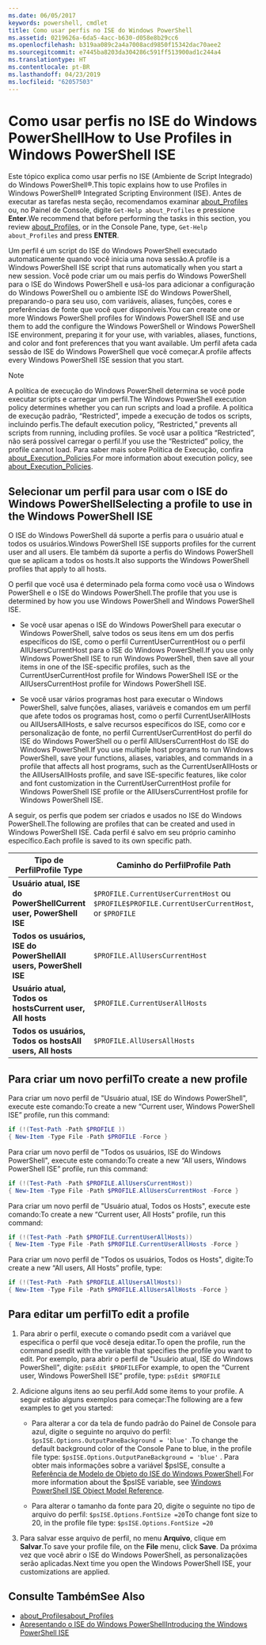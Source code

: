 ```yaml
---
ms.date: 06/05/2017
keywords: powershell, cmdlet
title: Como usar perfis no ISE do Windows PowerShell
ms.assetid: 0219626a-6da5-4acc-b630-d058e8b29cc6
ms.openlocfilehash: b319aa089c2a4a7008acd9850f15342dac70aee2
ms.sourcegitcommit: e7445ba8203da304286c591ff513900ad1c244a4
ms.translationtype: HT
ms.contentlocale: pt-BR
ms.lasthandoff: 04/23/2019
ms.locfileid: "62057503"
---
```

# <a name="how-to-use-profiles-in-windows-powershell-ise"></a><span data-ttu-id="c2682-103">Como usar perfis no ISE do Windows PowerShell</span><span class="sxs-lookup"><span data-stu-id="c2682-103">How to Use Profiles in Windows PowerShell ISE</span></span>

<span data-ttu-id="c2682-104">Este tópico explica como usar perfis no ISE (Ambiente de Script Integrado) do Windows PowerShell®.</span><span class="sxs-lookup"><span data-stu-id="c2682-104">This topic explains how to use Profiles in Windows PowerShell® Integrated Scripting Environment (ISE).</span></span> <span data-ttu-id="c2682-105">Antes de executar as tarefas nesta seção, recomendamos examinar [about_Profiles](/powershell/module/microsoft.powershell.core/about/about_profiles) ou, no Painel de Console, digite `Get-Help about_Profiles` e pressione **Enter**.</span><span class="sxs-lookup"><span data-stu-id="c2682-105">We recommend that before performing the tasks in this section, you review [about_Profiles](/powershell/module/microsoft.powershell.core/about/about_profiles), or in the Console Pane, type, `Get-Help about_Profiles` and press **ENTER**.</span></span>

<span data-ttu-id="c2682-106">Um perfil é um script do ISE do Windows PowerShell executado automaticamente quando você inicia uma nova sessão.</span><span class="sxs-lookup"><span data-stu-id="c2682-106">A profile is a Windows PowerShell ISE script that runs automatically when you start a new session.</span></span>  <span data-ttu-id="c2682-107">Você pode criar um ou mais perfis do Windows PowerShell para o ISE do Windows PowerShell e usá-los para adicionar a configuração do Windows PowerShell ou o ambiente ISE do Windows PowerShell, preparando-o para seu uso, com variáveis, aliases, funções, cores e preferências de fonte que você quer disponíveis.</span><span class="sxs-lookup"><span data-stu-id="c2682-107">You can create one or more Windows PowerShell profiles for Windows PowerShell ISE and use them to add the configure the Windows PowerShell or Windows PowerShell ISE environment, preparing it for your use, with variables, aliases, functions, and color and font preferences that you want available.</span></span> <span data-ttu-id="c2682-108">Um perfil afeta cada sessão de ISE do Windows PowerShell que você começar.</span><span class="sxs-lookup"><span data-stu-id="c2682-108">A profile affects every Windows PowerShell ISE session that you start.</span></span>

> [!NOTE]
> <span data-ttu-id="c2682-109">A política de execução do Windows PowerShell determina se você pode executar scripts e carregar um perfil.</span><span class="sxs-lookup"><span data-stu-id="c2682-109">The Windows PowerShell execution policy determines whether you can run scripts and load a profile.</span></span> <span data-ttu-id="c2682-110">A política de execução padrão, “Restricted”, impede a execução de todos os scripts, incluindo perfis.</span><span class="sxs-lookup"><span data-stu-id="c2682-110">The default execution policy, “Restricted,” prevents all scripts from running, including profiles.</span></span> <span data-ttu-id="c2682-111">Se você usar a política “Restricted”, não será possível carregar o perfil.</span><span class="sxs-lookup"><span data-stu-id="c2682-111">If you use the “Restricted” policy, the profile cannot load.</span></span> <span data-ttu-id="c2682-112">Para saber mais sobre Política de Execução, confira [about_Execution_Policies](/powershell/module/microsoft.powershell.core/about/about_execution_policies).</span><span class="sxs-lookup"><span data-stu-id="c2682-112">For more information about execution policy, see [about_Execution_Policies](/powershell/module/microsoft.powershell.core/about/about_execution_policies).</span></span>

## <a name="selecting-a-profile-to-use-in-the-windows-powershell-ise"></a><span data-ttu-id="c2682-113">Selecionar um perfil para usar com o ISE do Windows PowerShell</span><span class="sxs-lookup"><span data-stu-id="c2682-113">Selecting a profile to use in the Windows PowerShell ISE</span></span>

<span data-ttu-id="c2682-114">O ISE do Windows PowerShell dá suporte a perfis para o usuário atual e todos os usuários.</span><span class="sxs-lookup"><span data-stu-id="c2682-114">Windows PowerShell ISE supports profiles for the current user and all users.</span></span> <span data-ttu-id="c2682-115">Ele também dá suporte a perfis do Windows PowerShell que se aplicam a todos os hosts.</span><span class="sxs-lookup"><span data-stu-id="c2682-115">It also supports the Windows PowerShell profiles that apply to all hosts.</span></span>

<span data-ttu-id="c2682-116">O perfil que você usa é determinado pela forma como você usa o Windows PowerShell e o ISE do Windows PowerShell.</span><span class="sxs-lookup"><span data-stu-id="c2682-116">The profile that you use is determined by how you use Windows PowerShell and Windows PowerShell ISE.</span></span>

- <span data-ttu-id="c2682-117">Se você usar apenas o ISE do Windows PowerShell para executar o Windows PowerShell, salve todos os seus itens em um dos perfis específicos do ISE, como o perfil CurrentUserCurrentHost ou o perfil AllUsersCurrentHost para o ISE do Windows PowerShell.</span><span class="sxs-lookup"><span data-stu-id="c2682-117">If you use only Windows PowerShell ISE to run Windows PowerShell, then save all your items in one of the ISE-specific profiles, such as the CurrentUserCurrentHost profile for Windows PowerShell ISE or the AllUsersCurrentHost profile for Windows PowerShell ISE.</span></span>

- <span data-ttu-id="c2682-118">Se você usar vários programas host para executar o Windows PowerShell, salve funções, aliases, variáveis e comandos em um perfil que afete todos os programas host, como o perfil CurrentUserAllHosts ou AllUsersAllHosts, e salve recursos específicos do ISE, como cor e personalização de fonte, no perfil CurrentUserCurrentHost do perfil do ISE do Windows PowerShell ou o perfil AllUsersCurrentHost do ISE do Windows PowerShell.</span><span class="sxs-lookup"><span data-stu-id="c2682-118">If you use multiple host programs to run Windows PowerShell, save your functions, aliases, variables, and commands in a profile that affects all host programs, such as the CurrentUserAllHosts or the AllUsersAllHosts profile, and save ISE-specific features, like color and font customization in the CurrentUserCurrentHost profile for Windows PowerShell ISE profile or the AllUsersCurrentHost profile for Windows PowerShell ISE.</span></span>

<span data-ttu-id="c2682-119">A seguir, os perfis que podem ser criados e usados no ISE do Windows PowerShell.</span><span class="sxs-lookup"><span data-stu-id="c2682-119">The following are profiles that can be created and used in Windows PowerShell ISE.</span></span> <span data-ttu-id="c2682-120">Cada perfil é salvo em seu próprio caminho específico.</span><span class="sxs-lookup"><span data-stu-id="c2682-120">Each profile is saved to its own specific path.</span></span>

| <span data-ttu-id="c2682-121">Tipo de Perfil</span><span class="sxs-lookup"><span data-stu-id="c2682-121">Profile Type</span></span> | <span data-ttu-id="c2682-122">Caminho do Perfil</span><span class="sxs-lookup"><span data-stu-id="c2682-122">Profile Path</span></span> |
| --- | --- |
| <span data-ttu-id="c2682-123">**Usuário atual, ISE do PowerShell**</span><span class="sxs-lookup"><span data-stu-id="c2682-123">**Current user, PowerShell ISE**</span></span>| <span data-ttu-id="c2682-124">`$PROFILE.CurrentUserCurrentHost` ou `$PROFILE`</span><span class="sxs-lookup"><span data-stu-id="c2682-124">`$PROFILE.CurrentUserCurrentHost`, or `$PROFILE`</span></span> |
| <span data-ttu-id="c2682-125">**Todos os usuários, ISE do PowerShell**</span><span class="sxs-lookup"><span data-stu-id="c2682-125">**All users, PowerShell ISE**</span></span>| `$PROFILE.AllUsersCurrentHost` |
| <span data-ttu-id="c2682-126">**Usuário atual, Todos os hosts**</span><span class="sxs-lookup"><span data-stu-id="c2682-126">**Current user, All hosts**</span></span>| `$PROFILE.CurrentUserAllHosts` |
| <span data-ttu-id="c2682-127">**Todos os usuários, Todos os hosts**</span><span class="sxs-lookup"><span data-stu-id="c2682-127">**All users, All hosts**</span></span> | `$PROFILE.AllUsersAllHosts` |

## <a name="to-create-a-new-profile"></a><span data-ttu-id="c2682-128">Para criar um novo perfil</span><span class="sxs-lookup"><span data-stu-id="c2682-128">To create a new profile</span></span>

<span data-ttu-id="c2682-129">Para criar um novo perfil de "Usuário atual, ISE do Windows PowerShell", execute este comando:</span><span class="sxs-lookup"><span data-stu-id="c2682-129">To create a new “Current user, Windows PowerShell ISE” profile, run this command:</span></span>

```powershell
if (!(Test-Path -Path $PROFILE ))
{ New-Item -Type File -Path $PROFILE -Force }
```

<span data-ttu-id="c2682-130">Para criar um novo perfil de "Todos os usuários, ISE do Windows PowerShell", execute este comando:</span><span class="sxs-lookup"><span data-stu-id="c2682-130">To create a new “All users, Windows PowerShell ISE” profile, run this command:</span></span>

```powershell
if (!(Test-Path -Path $PROFILE.AllUsersCurrentHost))
{ New-Item -Type File -Path $PROFILE.AllUsersCurrentHost -Force }
```

<span data-ttu-id="c2682-131">Para criar um novo perfil de "Usuário atual, Todos os Hosts", execute este comando:</span><span class="sxs-lookup"><span data-stu-id="c2682-131">To create a new “Current user, All Hosts” profile, run this command:</span></span>

```powershell
if (!(Test-Path -Path $PROFILE.CurrentUserAllHosts))
{ New-Item -Type File -Path $PROFILE.CurrentUserAllHosts -Force }
```

<span data-ttu-id="c2682-132">Para criar um novo perfil de "Todos os usuários, Todos os Hosts", digite:</span><span class="sxs-lookup"><span data-stu-id="c2682-132">To create a new “All users, All Hosts” profile, type:</span></span>

```powershell
if (!(Test-Path -Path $PROFILE.AllUsersAllHosts))
{ New-Item -Type File -Path $PROFILE.AllUsersAllHosts -Force }
```

## <a name="to-edit-a-profile"></a><span data-ttu-id="c2682-133">Para editar um perfil</span><span class="sxs-lookup"><span data-stu-id="c2682-133">To edit a profile</span></span>

1. <span data-ttu-id="c2682-134">Para abrir o perfil, execute o comando psedit com a variável que especifica o perfil que você deseja editar.</span><span class="sxs-lookup"><span data-stu-id="c2682-134">To open the profile, run the command psedit with the variable that specifies the profile you want to edit.</span></span> <span data-ttu-id="c2682-135">Por exemplo, para abrir o perfil de "Usuário atual, ISE do Windows PowerShell", digite: `psEdit $PROFILE`</span><span class="sxs-lookup"><span data-stu-id="c2682-135">For example, to open the “Current user, Windows PowerShell ISE” profile, type: `psEdit $PROFILE`</span></span>

2. <span data-ttu-id="c2682-136">Adicione alguns itens ao seu perfil.</span><span class="sxs-lookup"><span data-stu-id="c2682-136">Add some items to your profile.</span></span> <span data-ttu-id="c2682-137">A seguir estão alguns exemplos para começar:</span><span class="sxs-lookup"><span data-stu-id="c2682-137">The following are a few examples to get you started:</span></span>

   - <span data-ttu-id="c2682-138">Para alterar a cor da tela de fundo padrão do Painel de Console para azul, digite o seguinte no arquivo do perfil: `$psISE.Options.OutputPaneBackground = 'blue'` .</span><span class="sxs-lookup"><span data-stu-id="c2682-138">To change the default background color of the Console Pane to blue, in the profile file type: `$psISE.Options.OutputPaneBackground = 'blue'` .</span></span> <span data-ttu-id="c2682-139">Para obter mais informações sobre a variável $psISE, consulte a [Referência de Modelo de Objeto do ISE do Windows PowerShell](object-model/The-ISE-Object-Model-Hierarchy.md).</span><span class="sxs-lookup"><span data-stu-id="c2682-139">For more information about the $psISE variable, see [Windows PowerShell ISE Object Model Reference](object-model/The-ISE-Object-Model-Hierarchy.md).</span></span>

   - <span data-ttu-id="c2682-140">Para alterar o tamanho da fonte para 20, digite o seguinte no tipo de arquivo do perfil: `$psISE.Options.FontSize =20`</span><span class="sxs-lookup"><span data-stu-id="c2682-140">To change font size to 20, in the profile file type: `$psISE.Options.FontSize =20`</span></span>

3. <span data-ttu-id="c2682-141">Para salvar esse arquivo de perfil, no menu **Arquivo**, clique em **Salvar**.</span><span class="sxs-lookup"><span data-stu-id="c2682-141">To save your profile file, on the **File** menu, click **Save**.</span></span> <span data-ttu-id="c2682-142">Da próxima vez que você abrir o ISE do Windows PowerShell, as personalizações serão aplicadas.</span><span class="sxs-lookup"><span data-stu-id="c2682-142">Next time you open the Windows PowerShell ISE, your customizations are applied.</span></span>

## <a name="see-also"></a><span data-ttu-id="c2682-143">Consulte Também</span><span class="sxs-lookup"><span data-stu-id="c2682-143">See Also</span></span>

- [<span data-ttu-id="c2682-144">about_Profiles</span><span class="sxs-lookup"><span data-stu-id="c2682-144">about_Profiles</span></span>](/powershell/module/microsoft.powershell.core/about/about_profiles)
- [<span data-ttu-id="c2682-145">Apresentando o ISE do Windows PowerShell</span><span class="sxs-lookup"><span data-stu-id="c2682-145">Introducing the Windows PowerShell ISE</span></span>](Introducing-the-Windows-PowerShell-ISE.md)